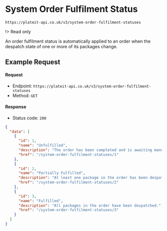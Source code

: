 # System Order Fulfilment Status

`https://plateit-api.co.uk/v3/system-order-fulfilment-statuses`

!> Read only

An order fulfilment status is automatically applied to an order when the despatch state of one or more of its packages change.

## Example Request

<!-- tabs:start -->

#### **Request**

* Endpoint: `https://plateit-api.co.uk/v3/system-order-fulfilment-statuses`
* Method: `GET`

#### **Response**

* Status code: `200`

```json
{
  "data": [
    {
      "id": 1,
      "name": "Unfulfilled",
      "description": "The order has been completed and is awaiting manufacture.",
      "href": "/system-order-fulfilment-statuses/1"
    },
    {
      "id": 2,
      "name": "Partially Fulfilled",
      "description": "At least one package in the order has been despatched.",
      "href": "/system-order-fulfilment-statuses/2"
    },
    {
      "id": 3,
      "name": "Fulfilled",
      "description": "All packages in the order have been despatched.",
      "href": "/system-order-fulfilment-statuses/3"
    }
  ]
}
```

<!-- tabs:end -->